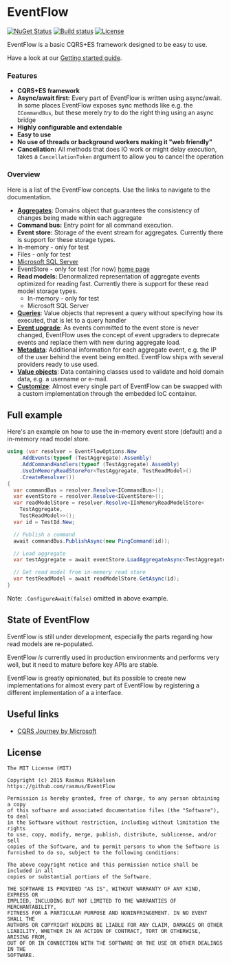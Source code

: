 # EventFlow

[![NuGet Status](http://img.shields.io/nuget/v/EventFlow.svg?style=flat)](https://www.nuget.org/packages/EventFlow/)
[![Build status](https://ci.appveyor.com/api/projects/status/51yvhvbd909e4o82/branch/develop?svg=true)](https://ci.appveyor.com/project/rasmusnu/eventflow)
[![License](https://img.shields.io/github/license/rasmus/eventflow.svg)](./LICENSE)

EventFlow is a basic CQRS+ES framework designed to be easy to use.

Have a look at our [Getting started guide](./Documentation/GettingStarted.md).

### Features

* **CQRS+ES framework**
* **Async/await first:** Every part of EventFlow is written using async/await. In
  some places EventFlow exposes sync methods like e.g. the `ICommandBus`, but these
  merely _try_ to do the right thing using an async bridge
* **Highly configurable and extendable**
* **Easy to use**
* **No use of threads or background workers making it "web friendly"**
* **Cancellation:** All methods that does IO work or might delay execution,
  takes a `CancellationToken` argument to allow you to cancel the operation

### Overview

Here is a list of the EventFlow concepts. Use the links to navigate
to the documentation.

* [**Aggregates**](./Documentation/Aggregates.md): Domains object
  that guarantees the consistency of changes being made within
  each aggregate
* **Command bus:** Entry point for all command execution.
* **Event store:** Storage of the event stream for aggregates.
  Currently there is support for these storage types.
 * In-memory - only for test
 * Files - only for test
 * [Microsoft SQL Server](./Documentation/EventStores-MSSQL.md)
 * EventStore - only for test (for now) [home page](https://geteventstore.com/)
* **Read models:** Denormalized representation of aggregate events
  optimized for reading fast. Currently there is support for these
  read model storage types.
  * In-memory - only for test
  * Microsoft SQL Server
* [**Queries**](./Documentation/Queries.md): Value objects that represent
  a query without specifying how its executed, that is let to a query handler
* [**Event upgrade**](./Documentation/EventUpgrade.md): As events committed to
  the event store is never changed, EventFlow uses the concept of event upgraders
  to deprecate events and replace them with new during aggregate load.
* [**Metadata**](./Documentation/Metadata.md):
  Additional information for each aggregate event, e.g. the IP of
  the user behind the event being emitted. EventFlow ships with
  several providers ready to use used.
* [**Value objects**](./Documentation/ValueObjects.md): Data containing classes
  used to validate and hold domain data, e.g. a username or e-mail.
* [**Customize**](./Documentation/Customize.md): Almost every single part of
  EventFlow can be swapped with a custom implementation through the embedded
  IoC container.

## Full example
Here's an example on how to use the in-memory event store (default)
and a in-memory read model store.

```csharp
using (var resolver = EventFlowOptions.New
    .AddEvents(typeof (TestAggregate).Assembly)
    .AddCommandHandlers(typeof (TestAggregate).Assembly)
    .UseInMemoryReadStoreFor<TestAggregate, TestReadModel>()
    .CreateResolver())
{
  var commandBus = resolver.Resolve<ICommandBus>();
  var eventStore = resolver.Resolve<IEventStore>();
  var readModelStore = resolver.Resolve<IInMemoryReadModelStore<
    TestAggregate,
    TestReadModel>>();
  var id = TestId.New;

  // Publish a command
  await commandBus.PublishAsync(new PingCommand(id));

  // Load aggregate
  var testAggregate = await eventStore.LoadAggregateAsync<TestAggregate>(id);

  // Get read model from in-memory read store
  var testReadModel = await readModelStore.GetAsync(id);
}
```

Note: `.ConfigureAwait(false)` omitted in above example.

## State of EventFlow

EventFlow is still under development, especially the parts regarding
how read models are re-populated.

EventFlow  _is_ currently used in production environments and performs very well,
but it need to mature before key APIs are stable.

EventFlow is greatly opinionated, but its possible to create new implementations
for almost every part of EventFlow by registering a different implementation of a
a interface.

## Useful links

* [CQRS Journey by Microsoft](https://msdn.microsoft.com/en-us/library/jj554200.aspx)

## License

```
The MIT License (MIT)

Copyright (c) 2015 Rasmus Mikkelsen
https://github.com/rasmus/EventFlow

Permission is hereby granted, free of charge, to any person obtaining a copy
of this software and associated documentation files (the "Software"), to deal
in the Software without restriction, including without limitation the rights
to use, copy, modify, merge, publish, distribute, sublicense, and/or sell
copies of the Software, and to permit persons to whom the Software is
furnished to do so, subject to the following conditions:

The above copyright notice and this permission notice shall be included in all
copies or substantial portions of the Software.

THE SOFTWARE IS PROVIDED "AS IS", WITHOUT WARRANTY OF ANY KIND, EXPRESS OR
IMPLIED, INCLUDING BUT NOT LIMITED TO THE WARRANTIES OF MERCHANTABILITY,
FITNESS FOR A PARTICULAR PURPOSE AND NONINFRINGEMENT. IN NO EVENT SHALL THE
AUTHORS OR COPYRIGHT HOLDERS BE LIABLE FOR ANY CLAIM, DAMAGES OR OTHER
LIABILITY, WHETHER IN AN ACTION OF CONTRACT, TORT OR OTHERWISE, ARISING FROM,
OUT OF OR IN CONNECTION WITH THE SOFTWARE OR THE USE OR OTHER DEALINGS IN THE
SOFTWARE.
```
